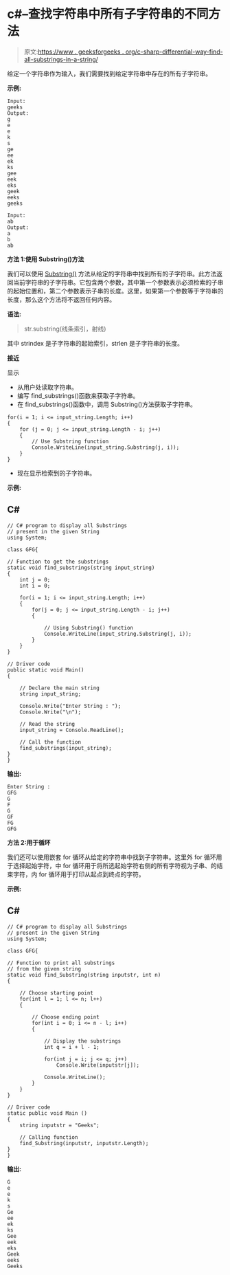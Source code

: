 # c#–查找字符串中所有子字符串的不同方法

> 原文:[https://www . geeksforgeeks . org/c-sharp-differential-way-find-all-substrings-in-a-string/](https://www.geeksforgeeks.org/c-sharp-different-ways-to-find-all-substrings-in-a-string/)

给定一个字符串作为输入，我们需要找到给定字符串中存在的所有子字符串。

**示例:**

```
Input:
geeks
Output:
g
e
e
k
s
ge
ee
ek
ks
gee
eek
eks
geek
eeks
geeks

Input:
ab
Output:
a
b
ab
```

**方法 1:使用 Substring()方法**

我们可以使用 [Substring()](https://www.geeksforgeeks.org/c-sharp-substring-method/) 方法从给定的字符串中找到所有的子字符串。此方法返回当前字符串的子字符串。它包含两个参数，其中第一个参数表示必须检索的子串的起始位置和，第二个参数表示子串的长度。这里，如果第一个参数等于字符串的长度，那么这个方法将不返回任何内容。

**语法:**

> str.substring(线条索引，射线)

其中 strindex 是子字符串的起始索引，strlen 是子字符串的长度。

**接近**

显示

*   从用户处读取字符串。
*   编写 find_substrings()函数来获取子字符串。
*   在 find_substrings()函数中，调用 Substring()方法获取子字符串。

```
for(i = 1; i <= input_string.Length; i++)
{
    for (j = 0; j <= input_string.Length - i; j++)
    {  
        // Use Substring function
        Console.WriteLine(input_string.Substring(j, i));
    }
}
```

*   现在显示检索到的子字符串。

**示例:**

## C#

```
// C# program to display all Substrings
// present in the given String 
using System;

class GFG{

// Function to get the substrings
static void find_substrings(string input_string)
{
    int j = 0;
    int i = 0;

    for(i = 1; i <= input_string.Length; i++)
    {
        for(j = 0; j <= input_string.Length - i; j++)
        {  

            // Using Substring() function
            Console.WriteLine(input_string.Substring(j, i));
        }
    }
}

// Driver code
public static void Main()
{

    // Declare the main string
    string input_string;

    Console.Write("Enter String : ");
    Console.Write("\n");

    // Read the string
    input_string = Console.ReadLine();

    // Call the function
    find_substrings(input_string);
}
}
```

**输出:**

```
Enter String :
GFG
G
F
G
GF
FG
GFG
```

**方法 2:用于循环**

我们还可以使用嵌套 for 循环从给定的字符串中找到子字符串。这里外 for 循环用于选择起始字符，中 for 循环用于将所选起始字符右侧的所有字符视为子串、的结束字符，内 for 循环用于打印从起点到终点的字符。

**示例:**

## C#

```
// C# program to display all Substrings
// present in the given String 
using System;

class GFG{

// Function to print all substrings
// from the given string
static void find_Substring(string inputstr, int n)
{

    // Choose starting point
    for(int l = 1; l <= n; l++)
    {

        // Choose ending point
        for(int i = 0; i <= n - l; i++)
        {

            // Display the substrings
            int q = i + l - 1;

            for(int j = i; j <= q; j++)
                Console.Write(inputstr[j]);

            Console.WriteLine();
        }
    }
}

// Driver code
static public void Main ()
{
    string inputstr = "Geeks";

    // Calling function
    find_Substring(inputstr, inputstr.Length);
}
}
```

**输出:**

```
G
e
e
k
s
Ge
ee
ek
ks
Gee
eek
eks
Geek
eeks
Geeks
```